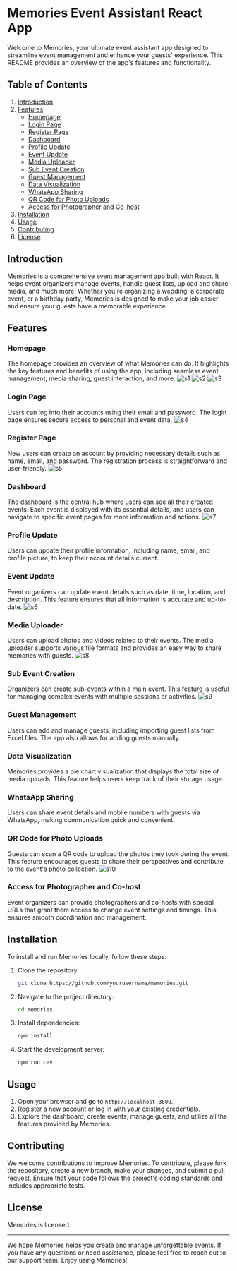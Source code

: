 # Memories Event Assistant React App

Welcome to Memories, your ultimate event assistant app designed to streamline event management and enhance your guests' experience. This README provides an overview of the app's features and functionality.

## Table of Contents

1. [Introduction](#introduction)
2. [Features](#features)
   - [Homepage](#homepage)
   - [Login Page](#login-page)
   - [Register Page](#register-page)
   - [Dashboard](#dashboard)
   - [Profile Update](#profile-update)
   - [Event Update](#event-update)
   - [Media Uploader](#media-uploader)
   - [Sub Event Creation](#sub-event-creation)
   - [Guest Management](#guest-management)
   - [Data Visualization](#data-visualization)
   - [WhatsApp Sharing](#whatsapp-sharing)
   - [QR Code for Photo Uploads](#qr-code-for-photo-uploads)
   - [Access for Photographer and Co-host](#access-for-photographer-and-co-host)
3. [Installation](#installation)
4. [Usage](#usage)
5. [Contributing](#contributing)
6. [License](#license)

## Introduction

Memories is a comprehensive event management app built with React. It helps event organizers manage events, handle guest lists, upload and share media, and much more. Whether you're organizing a wedding, a corporate event, or a birthday party, Memories is designed to make your job easier and ensure your guests have a memorable experience.

## Features

### Homepage

The homepage provides an overview of what Memories can do. It highlights the key features and benefits of using the app, including seamless event management, media sharing, guest interaction, and more.
![s1](https://github.com/Akash12233/Memories/assets/121252393/f3d3c2cf-1caa-437e-977e-e34e11056787)
![s2](https://github.com/Akash12233/Memories/assets/121252393/7a7f2c8c-695a-463a-88a7-ed169badb4d7)
![s3](https://github.com/Akash12233/Memories/assets/121252393/18276311-bb55-42f5-9843-53f836ae2d8b)




### Login Page

Users can log into their accounts using their email and password. The login page ensures secure access to personal and event data.
![s4](https://github.com/Akash12233/Memories/assets/121252393/2d0f5bf3-f577-4c7e-9843-004d347887dd)


### Register Page

New users can create an account by providing necessary details such as name, email, and password. The registration process is straightforward and user-friendly.
![s5](https://github.com/Akash12233/Memories/assets/121252393/85cf4780-3597-4d9d-bc5d-b1d075e04ee4)


### Dashboard

The dashboard is the central hub where users can see all their created events. Each event is displayed with its essential details, and users can navigate to specific event pages for more information and actions.
![s7](https://github.com/Akash12233/Memories/assets/121252393/4996ee5f-c4a5-4c4c-80e8-df25d018e6bf)


### Profile Update

Users can update their profile information, including name, email, and profile picture, to keep their account details current.

### Event Update

Event organizers can update event details such as date, time, location, and description. This feature ensures that all information is accurate and up-to-date.
![s6](https://github.com/Akash12233/Memories/assets/121252393/faa0a380-59a1-45e8-9242-8a7290bc47bd)


### Media Uploader

Users can upload photos and videos related to their events. The media uploader supports various file formats and provides an easy way to share memories with guests.
![s8](https://github.com/Akash12233/Memories/assets/121252393/b1d8fc54-00ed-43ee-bc54-0218f2bf5e8f)


### Sub Event Creation

Organizers can create sub-events within a main event. This feature is useful for managing complex events with multiple sessions or activities.
![s9](https://github.com/Akash12233/Memories/assets/121252393/5e2ad555-d7c0-4a5d-a419-c33a598f78a6)


### Guest Management

Users can add and manage guests, including importing guest lists from Excel files. The app also allows for adding guests manually.

### Data Visualization

Memories provides a pie chart visualization that displays the total size of media uploads. This feature helps users keep track of their storage usage.

### WhatsApp Sharing

Users can share event details and mobile numbers with guests via WhatsApp, making communication quick and convenient.

### QR Code for Photo Uploads

Guests can scan a QR code to upload the photos they took during the event. This feature encourages guests to share their perspectives and contribute to the event's photo collection.
![s10](https://github.com/Akash12233/Memories/assets/121252393/632ad066-1a8a-4ae8-b33c-b414144027ea)


### Access for Photographer and Co-host

Event organizers can provide photographers and co-hosts with special URLs that grant them access to change event settings and timings. This ensures smooth coordination and management.

## Installation

To install and run Memories locally, follow these steps:

1. Clone the repository:
   ```bash
   git clone https://github.com/yourusername/memories.git
   ```
2. Navigate to the project directory:
   ```bash
   cd memories
   ```
3. Install dependencies:
   ```bash
   npm install
   ```
4. Start the development server:
   ```bash
   npm run cev
   ```

## Usage

1. Open your browser and go to `http://localhost:3000`.
2. Register a new account or log in with your existing credentials.
3. Explore the dashboard, create events, manage guests, and utilize all the features provided by Memories.

## Contributing

We welcome contributions to improve Memories. To contribute, please fork the repository, create a new branch, make your changes, and submit a pull request. Ensure that your code follows the project's coding standards and includes appropriate tests.

## License

Memories is licensed.

---

We hope Memories helps you create and manage unforgettable events. If you have any questions or need assistance, please feel free to reach out to our support team. Enjoy using Memories!

